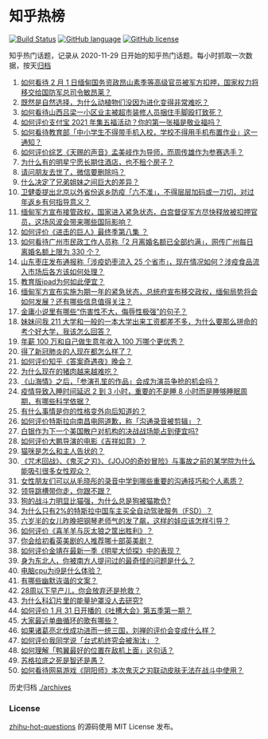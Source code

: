 # 知乎热榜
[![Build Status](https://github.com/ToWeLong/zhihu-hot-questions/workflows/CI/badge.svg)](https://github.com/ToWeLong/zhihu-hot-questions/actions)
[![GitHub language](https://img.shields.io/badge/language-golang-orange.svg)](https://golang.org/)
[![GitHub license](https://img.shields.io/github/license/ToWeLong/zhihu-hot-questions)](https://github.com/ToWeLong/zhihu-hot-questions/blob/main/LICENSE)

知乎热门话题，记录从 2020-11-29 日开始的知乎热门话题。每小时抓取一次数据，按天[归档](./archives)

<!-- BEGIN -->

1. [如何看待 2 月 1 日缅甸国务资政昂山素季等高级官员被军方扣押，国家权力将移交给国防军总司令敏昂莱？](https://www.zhihu.com/question/442265428)
1. [既然是自然选择，为什么动植物们没因为进化变得非常难吃？](https://www.zhihu.com/question/441096112)
1. [如何看待山西吕梁一小区业主被超市装修人员捆住手脚殴打致死？](https://www.zhihu.com/question/441438262)
1. [如何评价支付宝 2021 年集五福活动？你的第一张福是敬业福吗？](https://www.zhihu.com/question/442243817)
1. [如何看待教育部「中小学生不得带手机入校，学校不得用手机布置作业」这一通知？](https://www.zhihu.com/question/442268156)
1. [如何评价综艺《天赐的声音》孟美岐作为导师，而周传雄作为参赛选手？](https://www.zhihu.com/question/442172188)
1. [为什么有的明星宁愿长期住酒店，也不租个房子？](https://www.zhihu.com/question/442085261)
1. [请问朋友去世了，微信要删除吗？](https://www.zhihu.com/question/375737916)
1. [什么决定了兄弟姐妹之间巨大的差异？](https://www.zhihu.com/question/296862298)
1. [卫健委提出北京以外省份返乡防疫「六不准」，不得层层加码或一刀切，对过年返乡有何指导意义？](https://www.zhihu.com/question/442161285)
1. [缅甸军方宣布接管政权，国家进入紧急状态，白宫督促军方尽快释放被扣押官员，这场风波会带来哪些国际影响？](https://www.zhihu.com/question/442277246)
1. [如何评价《进击的巨人》最终季第八集 ？](https://www.zhihu.com/question/442215728)
1. [如何看待广州市民政工作人员称「2 月离婚名额已全部约满」，网传广州每日离婚名额上限为 330 个？](https://www.zhihu.com/question/442317357)
1. [山东枣庄发布通报称「涉疫奶枣流入 25 个省市」，现在情况如何？涉疫食品流入市场后各方该如何处理？](https://www.zhihu.com/question/442031151)
1. [教育版ipad为何如此便宜？](https://www.zhihu.com/question/270264935)
1. [缅甸军方宣布实施为期一年的紧急状态，总统府宣布移交政权，缅甸局势将会如何发展？还有哪些信息值得关注？](https://www.zhihu.com/question/442277889)
1. [金庸小说里有哪些“伤害性不大，侮辱性极强”的句子？](https://www.zhihu.com/question/441244417)
1. [妹妹问我 211 大学和一般的一本大学出来工资都差不多，为什么要那么拼命的考个好大学，我该怎么回答？](https://www.zhihu.com/question/441088921)
1. [年薪 100 万和自己做生意年收入 100 万哪个更优秀？](https://www.zhihu.com/question/436643451)
1. [得了新冠肺炎的人现在都怎么样了？](https://www.zhihu.com/question/395696795)
1. [如何评价知乎《答案奇遇夜》晚会？](https://www.zhihu.com/question/441882176)
1. [为什么现在的猪肉越来越难吃？](https://www.zhihu.com/question/298472267)
1. [《山海情》之后，「参演孔笙的作品」会成为演员争抢的机会吗？](https://www.zhihu.com/question/440961681)
1. [疫情导致入睡时间延迟 2 到 3 小时，重要的不是睡 8 小时而是睡够睡眠周期，有哪些科学依据？](https://www.zhihu.com/question/442268185)
1. [有什么事情是你的性格变外向后知道的？](https://www.zhihu.com/question/338262811)
1. [如何评价特斯拉向南昌电网道歉，称「沟通录音被剪辑」？](https://www.zhihu.com/question/442283163)
1. [白银作为下一个美国散户对机构的决战战场能占到便宜吗?](https://www.zhihu.com/question/441746362)
1. [如何评价大鹏导演的电影《吉祥如意》？](https://www.zhihu.com/question/409589663)
1. [猫咪是怎么和主人告状的？](https://www.zhihu.com/question/442005571)
1. [《咒术回战》、《鬼灭之刃》、《JOJO的奇妙冒险》与事故之前的某学院为什么能吸引很多女性观众？](https://www.zhihu.com/question/440725886)
1. [女性朋友们可以从毛晓彤的录音中学到哪些重要的沟通技巧和个人素质？](https://www.zhihu.com/question/442090085)
1. [领导跳槽带你走，你跟不跟？](https://www.zhihu.com/question/433804952)
1. [狗的战斗力明显比猫强，为什么总是狗被猫欺负?](https://www.zhihu.com/question/441988374)
1. [为什么只有2%的特斯拉中国车主买全自动驾驶服务（FSD）？](https://www.zhihu.com/question/442060606)
1. [六岁半的女儿昨晚把钢琴老师气的发了飙，这样的娃应该怎样引导？](https://www.zhihu.com/question/55558623)
1. [如何评价《喜羊羊与灰太狼之筐出胜利》？](https://www.zhihu.com/question/440661331)
1. [你会给初看英美剧的人推荐哪十部英美剧？](https://www.zhihu.com/question/21124373)
1. [如何评价金靖在最新一季《明星大侦探》中的表现？](https://www.zhihu.com/question/441559177)
1. [身为东北人，你被南方人提问过的最奇怪的问题是什么？](https://www.zhihu.com/question/432577771)
1. [电脑cpu为i9是什么体验？](https://www.zhihu.com/question/441963771)
1. [有哪些幽默诙谐的文案？](https://www.zhihu.com/question/404508100)
1. [28周以下早产儿，你会放弃还是抢救？](https://www.zhihu.com/question/333028195)
1. [为什么科幻片里的能量护罩没人去研究?](https://www.zhihu.com/question/439719832)
1. [如何评价 1 月 31 日开播的《吐槽大会》第五季第一期？](https://www.zhihu.com/question/442059071)
1. [大家最近单曲循环的歌有哪些？](https://www.zhihu.com/question/441284342)
1. [如果诸葛亮北伐成功进而一统三国，刘禅的评价会变成什么样？](https://www.zhihu.com/question/424760373)
1. [如何评价我同学说「台式机终究会被淘汰」？](https://www.zhihu.com/question/441250882)
1. [如何理解「鸭翼最好的位置在敌机上面」这句话？](https://www.zhihu.com/question/441818617)
1. [苏格拉底之死是智还是愚？](https://www.zhihu.com/question/440469642)
1. [如何看待网易游戏《阴阳师》本次鬼灭之刃联动皮肤无法在战斗中使用？](https://www.zhihu.com/question/442015715)

<!-- END -->

历史归档 [./archives](./archives)


### License
[zhihu-hot-questions](https://github.com/towelong/zhihu-hot-questions) 的源码使用 MIT License 发布。